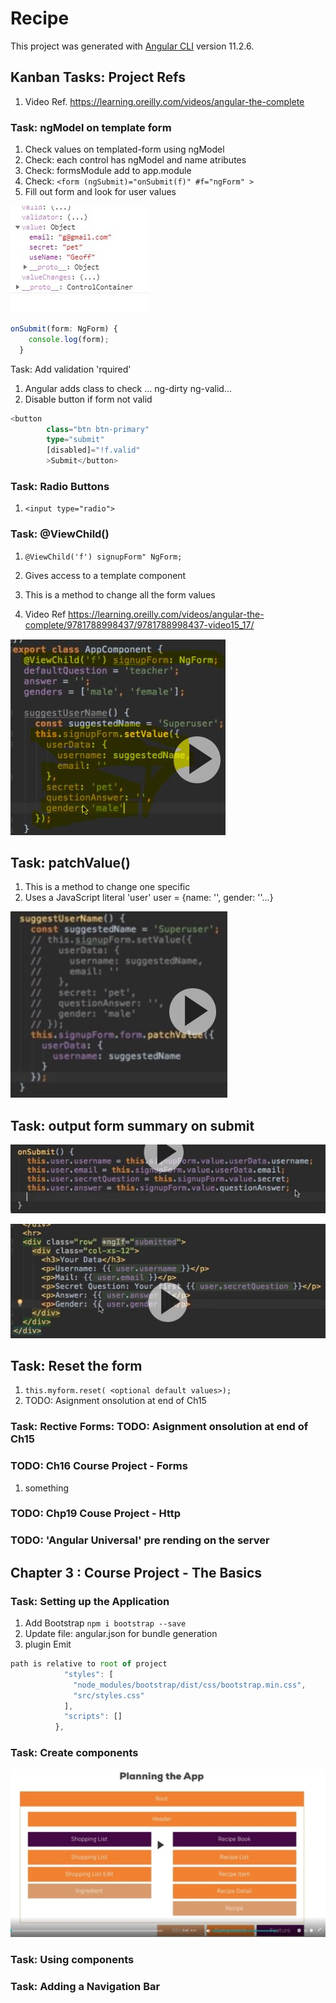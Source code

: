 # Recipe

This project was generated with [Angular CLI](https://github.com/angular/angular-cli) version 11.2.6.

## Kanban Tasks: Project Refs

1. Video Ref. <https://learning.oreilly.com/videos/angular-the-complete>

### Task: ngModel on template form

1. Check values on templated-form using ngModel
2. Check: each control has ngModel and name atributes
3. Check: formsModule add to app.module
4. Check: ```<form (ngSubmit)="onSubmit(f)" #f="ngForm" >```
5. Fill out form and look for user values

![Check ngModel ](/check-form-vals.jpg)

```TypeScript
onSubmit(form: NgForm) {
    console.log(form);
  }
```

Task: Add validation 'rquired'

1. Angular adds class to check ... ng-dirty ng-valid...
2. Disable button if form not valid

```TypeScript
<button
        class="btn btn-primary"
        type="submit"
        [disabled]="!f.valid"
        >Submit</button>
```

### Task: Radio Buttons

1. ```<input type="radio">```

### Task: @ViewChild()

1. ```@ViewChild('f') signupForm" NgForm;```
2. Gives access to a template component

3. This is a method to change all the form values
4. Video Ref <https://learning.oreilly.com/videos/angular-the-complete/9781788998437/9781788998437-video15_17/>

![@ChildView](/ChildView.jpg)

## Task: patchValue()

1. This is a method to change one specific
2. Uses a JavaScript literal 'user' user = {name: '', gender: ''...}

![patchValue](PatchVal.jpg)

## Task: output form summary on submit

![Form summary output](FormSummary.jpg)

![tempate dispay on submit](DisplayOnSubmit.jpg)

## Task: Reset the form

1. ```this.myform.reset( <optional default values>);```
2. TODO: Asignment onsolution at end of Ch15

### Task: Rective Forms: TODO: Asignment onsolution at end of Ch15

### TODO: Ch16 Course Project - Forms

1. something

### TODO: Chp19 Couse Project - Http

### TODO: 'Angular Universal' pre rending on the server

## Chapter 3 : Course Project - The Basics

### Task: Setting up the Application

1. Add Bootstrap ```npm i bootstrap --save```
2. Update file: angular.json for bundle generation
3. plugin Emit

```javascript
path is relative to root of project
            "styles": [
              "node_modules/bootstrap/dist/css/bootstrap.min.css",
              "src/styles.css"
            ],
            "scripts": []
          },
```

### Task: Create components

![component plan](components.jpg)

### Task: Using components

### Task: Adding a Navigation Bar
